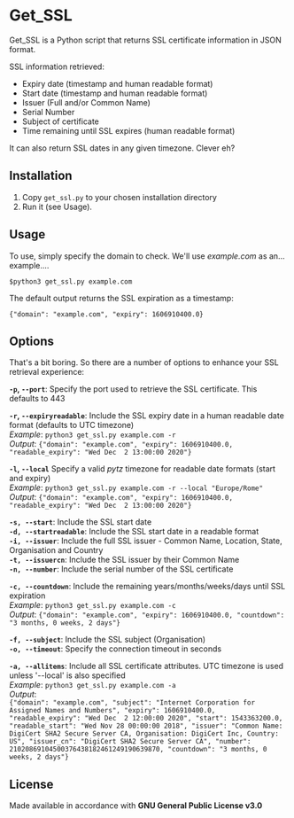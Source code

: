 
# Get_SSL

Get_SSL is a Python script that returns SSL certificate information in JSON format. 

SSL information retrieved:

* Expiry date (timestamp and human readable format)
* Start date (timestamp and human readable format)
* Issuer (Full and/or Common Name)
* Serial Number
* Subject of certificate
* Time remaining until SSL expires (human readable format)

It can also return SSL dates in any given timezone. Clever eh?

## Installation

1. Copy `get_ssl.py` to your chosen installation directory
2. Run it (see Usage).

## Usage

To use, simply specify the domain to check. We'll use *example.com* as an... example.... 

`$python3 get_ssl.py example.com`

The default output returns the SSL expiration as a timestamp:

`{"domain": "example.com", "expiry": 1606910400.0}`

## Options

That's a bit boring. So there are a number of options to enhance your SSL retrieval experience:

**`-p`, `--port`**: Specify the port used to retrieve the SSL certificate. This defaults to 443

**`-r`, `--expiryreadable`**:  Include the SSL expiry date in a human readable date format (defaults to UTC timezone)  
*Example*: `python3 get_ssl.py example.com -r`  
*Output*: `{"domain": "example.com", "expiry": 1606910400.0, "readable_expiry": "Wed Dec  2 13:00:00 2020"}`  

**`-l`, `--local`** Specify a valid *pytz* timezone for readable date formats (start and expiry)  
*Example*: `python3 get_ssl.py example.com -r --local "Europe/Rome"`  
*Output*: `{"domain": "example.com", "expiry": 1606910400.0, "readable_expiry": "Wed Dec  2 13:00:00 2020"}`  

**`-s, --start`**: Include the SSL start date  
**`-d, --startreadable`**:   Include the SSL start date in a readable format  
**`-i, --issuer`**: Include the full SSL issuer - Common Name, Location, State, Organisation and Country  
**`-t, --issuercn`**: Include the SSL issuer by their Common Name  
**`-n, --number`**: Include the serial number of the SSL certificate  

**`-c, --countdown`**: Include the remaining years/months/weeks/days until SSL expiration  
*Example*: `python3 get_ssl.py example.com -c`  
*Output*: `{"domain": "example.com", "expiry": 1606910400.0, "countdown": "3 months, 0 weeks, 2 days"} `  

**`-f, --subject`**: Include the SSL subject (Organisation)  
**`-o, --timeout`**: Specify the connection timeout in seconds  

**`-a, --allitems`**: Include all SSL certificate attributes. UTC timezone is used unless '--local' is also specified  
*Example*: `python3 get_ssl.py example.com -a`  
*Output*:  
 ```{"domain": "example.com", "subject": "Internet Corporation for Assigned Names and Numbers", "expiry": 1606910400.0, "readable_expiry": "Wed Dec  2 12:00:00 2020", "start": 1543363200.0, "readable_start": "Wed Nov 28 00:00:00 2018", "issuer": "Common Name: DigiCert SHA2 Secure Server CA, Organisation: DigiCert Inc, Country: US", "issuer_cn": "DigiCert SHA2 Secure Server CA", "number": 21020869104500376438182461249190639870, "countdown": "3 months, 0 weeks, 2 days"}```  

## License
Made available in accordance with **GNU General Public License v3.0**